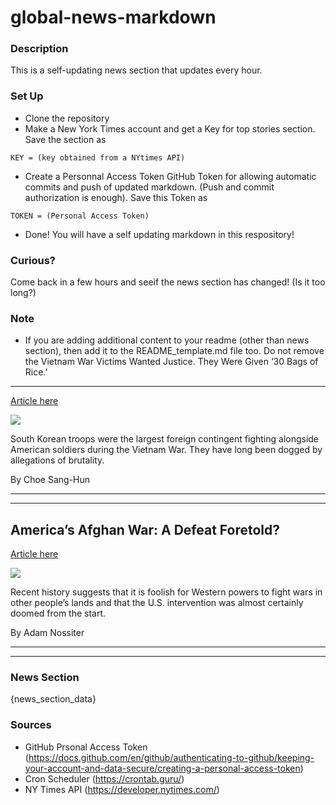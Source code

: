 # global-news-markdown

### Description 
This is a self-updating news section that updates every hour.

### Set Up 
* Clone the repository
* Make a New York Times account and get a Key for top stories section. Save the section as 
 ```
 KEY = (key obtained from a NYtimes API)
 ```
*  Create a Personnal Access Token GitHub Token for allowing automatic commits and push of updated markdown. (Push and commit authorization is enough). Save this Token as 
```
TOKEN = (Personal Access Token)
```
* Done! You will have a self updating markdown in this respository!

### Curious?
Come back in a few hours and seeif the news section has changed! (Is it too long?)

### Note
* If you are adding additional content to your readme (other than news section), then add it to the README_template.md file too. Do not remove the Vietnam War Victims Wanted Justice. They Were Given ‘30 Bags of Rice.’
----------------------------------------------------------------------

[Article here](https://www.nytimes.com/2021/08/21/world/asia/vietnam-war-south-korea-massacre.html)

[![](https://static01.nyt.com/images/2021/08/18/world/00skorea-vietnam-1/00skorea-vietnam-1-superJumbo.jpg)](https://www.nytimes.com/2021/08/21/world/asia/vietnam-war-south-korea-massacre.html)

South Korean troops were the largest foreign contingent fighting alongside American soldiers during the Vietnam War. They have long been dogged by allegations of brutality.

By Choe Sang-Hun

* * *

* * *

America’s Afghan War: A Defeat Foretold?
----------------------------------------

[Article here](https://www.nytimes.com/2021/08/21/world/europe/afghanistan-us-history-colonial-wars.html)

[![](https://static01.nyt.com/images/2021/08/21/world/21AFGHAN-FOLLY1/merlin_190754004_852ed427-fe92-4882-ab7c-8dfe9aa0b8c1-superJumbo.jpg)](https://www.nytimes.com/2021/08/21/world/europe/afghanistan-us-history-colonial-wars.html)

Recent history suggests that it is foolish for Western powers to fight wars in other people’s lands and that the U.S. intervention was almost certainly doomed from the start.

By Adam Nossiter

* * *

* * *

### News Section 
{news_section_data}


### Sources 
* GitHub Prsonal Access Token (https://docs.github.com/en/github/authenticating-to-github/keeping-your-account-and-data-secure/creating-a-personal-access-token)
* Cron Scheduler (https://crontab.guru/)
* NY Times API (https://developer.nytimes.com/)

